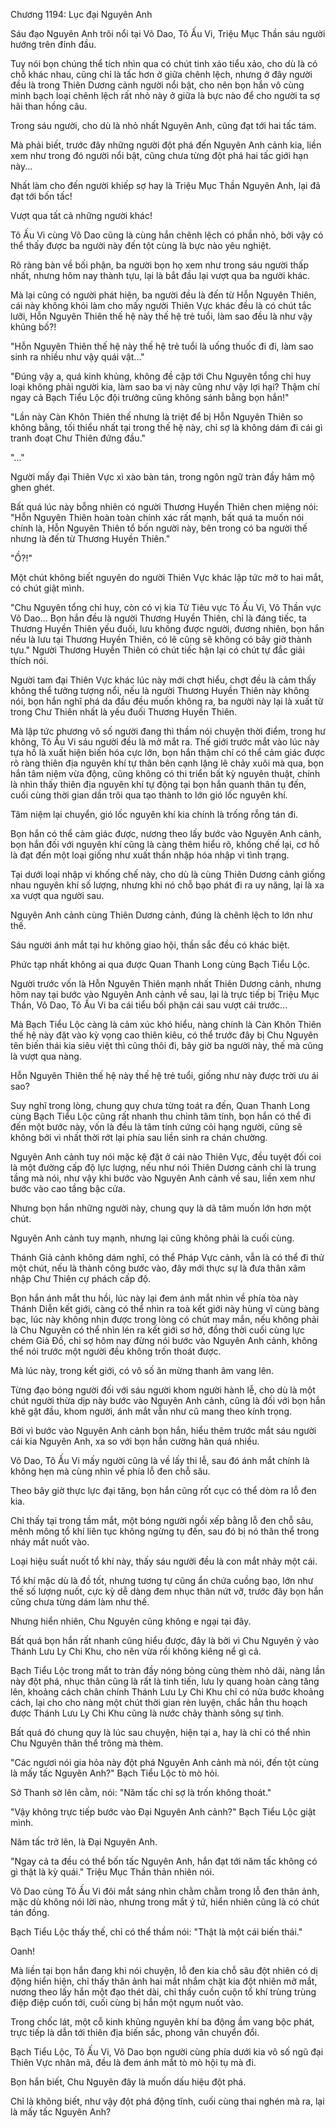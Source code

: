 




Chương 1194: Lục đại Nguyên Anh


Sáu đạo Nguyên Anh trôi nổi tại Võ Dao, Tô Ấu Vi, Triệu Mục Thần sáu người hướng trên đỉnh đầu.

Tuy nói bọn chúng thể tích nhìn qua có chút tinh xảo tiểu xảo, cho dù là có chỗ khác nhau, cũng chỉ là tấc hơn ở giữa chênh lệch, nhưng ở đây người đều là trong Thiên Dương cảnh người nổi bật, cho nên bọn hắn vô cùng minh bạch loại chênh lệch rất nhỏ này ở giữa là bực nào để cho người ta sợ hãi than hồng câu.

Trong sáu người, cho dù là nhỏ nhất Nguyên Anh, cũng đạt tới hai tấc tám.

Mà phải biết, trước đây những người đột phá đến Nguyên Anh cảnh kia, liền xem như trong đó người nổi bật, cũng chưa từng đột phá hai tấc giới hạn này...

Nhất làm cho đến người khiếp sợ hay là Triệu Mục Thần Nguyên Anh, lại đã đạt tới bốn tấc!

Vượt qua tất cả những người khác!

Tô Ấu Vi cùng Võ Dao cũng là cùng hắn chênh lệch có phần nhỏ, bởi vậy có thể thấy được ba người này đến tột cùng là bực nào yêu nghiệt.

Rõ ràng bàn về bối phận, ba người bọn họ xem như trong sáu người thấp nhất, nhưng hôm nay thành tựu, lại là bắt đầu lại vượt qua ba người khác.

Mà lại cũng có người phát hiện, ba người đều là đến từ Hỗn Nguyên Thiên, cái này không khỏi làm cho mấy người Thiên Vực khác đều là có chút tắc lưỡi, Hỗn Nguyên Thiên thế hệ này thế hệ trẻ tuổi, làm sao đều là như vậy khủng bố?!

"Hỗn Nguyên Thiên thế hệ này thế hệ trẻ tuổi là uống thuốc đi đi, làm sao sinh ra nhiều như vậy quái vật..."

"Đúng vậy a, quá kinh khủng, không đề cập tới Chu Nguyên tổng chỉ huy loại không phải người kia, làm sao ba vị này cũng như vậy lợi hại? Thậm chí ngay cả Bạch Tiểu Lộc đội trưởng cũng không sánh bằng bọn hắn!"

"Lần này Càn Khôn Thiên thế nhưng là triệt để bị Hỗn Nguyên Thiên so không bằng, tối thiểu nhất tại trong thế hệ này, chỉ sợ là không dám đi cái gì tranh đoạt Chư Thiên đứng đầu."

"..."

Người mấy đại Thiên Vực xì xào bàn tán, trong ngôn ngữ tràn đầy hâm mộ ghen ghét.

Bất quá lúc này bỗng nhiên có người Thương Huyền Thiên chen miệng nói: "Hỗn Nguyên Thiên hoàn toàn chính xác rất mạnh, bất quá ta muốn nói chính là, Hỗn Nguyên Thiên tổ bốn người này, bên trong có ba người thế nhưng là đến từ Thương Huyền Thiên."

"Ồ?!"

Một chút không biết nguyên do người Thiên Vực khác lập tức mở to hai mắt, có chút giật mình.

"Chu Nguyên tổng chỉ huy, còn có vị kia Tử Tiêu vực Tô Ấu Vi, Võ Thần vực Võ Dao... Bọn hắn đều là người Thương Huyền Thiên, chỉ là đáng tiếc, ta Thương Huyền Thiên yếu đuối, lưu không được người, đương nhiên, bọn hắn nếu là lưu tại Thương Huyền Thiên, có lẽ cũng sẽ không có bây giờ thành tựu." Người Thương Huyền Thiên có chút tiếc hận lại có chút tự đắc giải thích nói.

Người tam đại Thiên Vực khác lúc này mới chợt hiểu, chợt đều là cảm thấy không thể tưởng tượng nổi, nếu là người Thương Huyền Thiên này không nói, bọn hắn nghĩ phá da đầu đều muốn không ra, ba người này lại là xuất từ trong Chư Thiên nhất là yếu đuối Thương Huyền Thiên.

Mà lập tức phương vô số người đang thì thầm nói chuyện thời điểm, trong hư không, Tô Ấu Vi sáu người đều là mở mắt ra. Thế giới trước mắt vào lúc này tựa hồ là xuất hiện biến hóa cực lớn, bọn hắn thậm chí có thể cảm giác được rõ ràng thiên địa nguyên khí tự thân bên cạnh lặng lẽ chảy xuôi mà qua, bọn hắn tâm niệm vừa động, cũng không có thi triển bất kỳ nguyên thuật, chính là nhìn thấy thiên địa nguyên khí tự động tại bọn hắn quanh thân tụ đến, cuối cùng thời gian dần trôi qua tạo thành to lớn gió lốc nguyên khí.

Tâm niệm lại chuyển, gió lốc nguyên khí kia chính là trống rỗng tán đi.

Bọn hắn có thể cảm giác được, nương theo lấy bước vào Nguyên Anh cảnh, bọn hắn đối với nguyên khí cũng là càng thêm hiểu rõ, khống chế lại, cơ hồ là đạt đến một loại giống như xuất thần nhập hóa nhập vi tình trạng.

Tại dưới loại nhập vi khống chế này, cho dù là cùng Thiên Dương cảnh giống nhau nguyên khí số lượng, nhưng khi nó chỗ bạo phát đi ra uy năng, lại là xa xa vượt qua người sau.

Nguyên Anh cảnh cùng Thiên Dương cảnh, đúng là chênh lệch to lớn như thế.

Sáu người ánh mắt tại hư không giao hội, thần sắc đều có khác biệt.

Phức tạp nhất không ai qua được Quan Thanh Long cùng Bạch Tiểu Lộc.

Người trước vốn là Hỗn Nguyên Thiên mạnh nhất Thiên Dương cảnh, nhưng hôm nay tại bước vào Nguyên Anh cảnh về sau, lại là trực tiếp bị Triệu Mục Thần, Võ Dao, Tô Ấu Vi ba cái tiểu bối phận cái sau vượt cái trước...

Mà Bạch Tiểu Lộc càng là cảm xúc khó hiểu, nàng chính là Càn Khôn Thiên thế hệ này đặt vào kỳ vọng cao thiên kiêu, có thể trước đây bị Chu Nguyên tên biến thái kia siêu việt thì cũng thôi đi, bây giờ ba người này, thế mà cũng là vượt qua nàng.

Hỗn Nguyên Thiên thế hệ này thế hệ trẻ tuổi, giống như này được trời ưu ái sao?

Suy nghĩ trong lòng, chung quy chưa từng toát ra đến, Quan Thanh Long cùng Bạch Tiểu Lộc cũng rất nhanh thu chỉnh tâm tính, bọn hắn có thể đi đến một bước này, vốn là đều là tâm tính cứng cỏi hạng người, cũng sẽ không bởi vì nhất thời rớt lại phía sau liền sinh ra chán chường.

Nguyên Anh cảnh tuy nói mặc kệ đặt ở cái nào Thiên Vực, đều tuyệt đối coi là một đường cấp độ lực lượng, nếu như nói Thiên Dương cảnh chỉ là trung tầng mà nói, như vậy khi bước vào Nguyên Anh cảnh về sau, liền xem như bước vào cao tầng bậc cửa.

Nhưng bọn hắn những người này, chung quy là dã tâm muốn lớn hơn một chút.

Nguyên Anh cảnh tuy mạnh, nhưng lại cũng không phải là cuối cùng.

Thánh Giả cảnh không dám nghĩ, có thể Pháp Vực cảnh, vẫn là có thể đi thử một chút, nếu là thành công bước vào, đây mới thực sự là đưa thân xâm nhập Chư Thiên cự phách cấp độ.

Bọn hắn ánh mắt thu hồi, lúc này lại đem ánh mắt nhìn về phía tòa này Thánh Diễn kết giới, càng có thể nhìn ra toà kết giới này hùng vĩ cùng bàng bạc, lúc này không nhịn được trong lòng có chút may mắn, nếu không phải là Chu Nguyên có thể nhìn lén ra kết giới sơ hở, đồng thời cuối cùng lực chém Già Đồ, chỉ sợ hôm nay đừng nói bước vào Nguyên Anh cảnh, không thể nói trước một người đều không trốn thoát được.

Mà lúc này, trong kết giới, có vô số ăn mừng thanh âm vang lên.

Từng đạo bóng người đối với sáu người khom người hành lễ, cho dù là một chút người thừa dịp này bước vào Nguyên Anh cảnh, cũng là đối với bọn hắn khẽ gật đầu, khom người, ánh mắt vẫn như cũ mang theo kính trọng.

Bởi vì bước vào Nguyên Anh cảnh bọn hắn, hiểu thêm trước mắt sáu người cái kia Nguyên Anh, xa so với bọn hắn cường hãn quá nhiều.

Võ Dao, Tô Ấu Vi mấy người cũng là về lấy thi lễ, sau đó ánh mắt chính là không hẹn mà cùng nhìn về phía lỗ đen chỗ sâu.

Theo bây giờ thực lực đại tăng, bọn hắn cũng rốt cục có thể dòm ra lỗ đen kia.

Chỉ thấy tại trong tầm mắt, một bóng người ngồi xếp bằng lỗ đen chỗ sâu, mênh mông tổ khí liên tục không ngừng tụ đến, sau đó bị nó thân thể trong nháy mắt nuốt vào.

Loại hiệu suất nuốt tổ khí này, thấy sáu người đều là con mắt nhảy một cái.

Tổ khí mặc dù là đồ tốt, nhưng tương tự cũng ẩn chứa cuồng bạo, lớn như thế số lượng nuốt, cực kỳ dễ dàng đem nhục thân nứt vỡ, trước đây bọn hắn cũng chưa từng dám làm như thế.

Nhưng hiển nhiên, Chu Nguyên cũng không e ngại tại đây.

Bất quá bọn hắn rất nhanh cũng hiểu được, đây là bởi vì Chu Nguyên ỷ vào Thánh Lưu Ly Chi Khu, cho nên vừa rồi không kiêng nể gì cả.

Bạch Tiểu Lộc trong mắt to tràn đầy nóng bỏng cùng thèm nhỏ dãi, nàng lần này đột phá, nhục thân cũng là rất là tinh tiến, lưu ly quang hoàn càng tăng lên, khoảng cách chân chính Thánh Lưu Ly Chi Khu chỉ có nửa bước khoảng cách, lại cho cho nàng một chút thời gian rèn luyện, chắc hẳn thu hoạch được Thánh Lưu Ly Chi Khu cũng là nước chảy thành sông sự tình.

Bất quá đó chung quy là lúc sau chuyện, hiện tại a, hay là chỉ có thể nhìn Chu Nguyên thân thể trông mà thèm.

"Các ngươi nói gia hỏa này đột phá Nguyên Anh cảnh mà nói, đến tột cùng là mấy tấc Nguyên Anh?" Bạch Tiểu Lộc tò mò hỏi.

Sở Thanh sờ lên cằm, nói: "Năm tấc chỉ sợ là trốn không thoát."

"Vậy không trực tiếp bước vào Đại Nguyên Anh cảnh?" Bạch Tiểu Lộc giật mình.

Năm tấc trở lên, là Đại Nguyên Anh.

"Ngay cả ta đều có thể bốn tấc Nguyên Anh, hắn đạt tới năm tấc không có gì thật là kỳ quái." Triệu Mục Thần thản nhiên nói.

Võ Dao cùng Tô Ấu Vi đôi mắt sáng nhìn chằm chằm trong lỗ đen thân ảnh, mặc dù không nói lời nào, nhưng trong mắt ý tứ, hiển nhiên cũng là có chút tán đồng.

Bạch Tiểu Lộc thấy thế, chỉ có thể thầm nói: "Thật là một cái biến thái."

Oanh!

Mà liền tại bọn hắn đang khi nói chuyện, lỗ đen kia chỗ sâu đột nhiên có dị động hiển hiện, chỉ thấy thân ảnh hai mắt nhắm chặt kia đột nhiên mở mắt, nương theo lấy hắn một đạo thét dài, chỉ thấy cuồn cuộn tổ khí trùng trùng điệp điệp cuốn tới, cuối cùng bị hắn một ngụm nuốt vào.

Trong chốc lát, một cỗ kinh khủng nguyên khí ba động ầm vang bộc phát, trực tiếp là dẫn tới thiên địa biến sắc, phong vân chuyển đổi.

Bạch Tiểu Lộc, Tô Ấu Vi, Võ Dao bọn người cùng phía dưới kia vô số ngũ đại Thiên Vực nhân mã, đều là đem ánh mắt tò mò hội tụ mà đi.

Bọn hắn biết, Chu Nguyên đây là muốn dấu hiệu đột phá.

Chỉ là không biết, như vậy đột phá động tĩnh, cuối cùng thai nghén mà ra, lại là mấy tấc Nguyên Anh?




